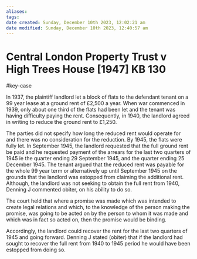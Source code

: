 ```yaml
---
aliases: 
tags: 
date created: Sunday, December 10th 2023, 12:02:21 am
date modified: Sunday, December 10th 2023, 12:40:57 am
---
```


# Central London Property Trust v High Trees House [1947] KB 130

#key-case

In 1937, the plaintiff landlord let a block of flats to the defendant tenant on a 99 year lease at a ground rent of £2,500 a year. When war commenced in 1939, only about one third of the flats had been let and the tenant was having difficulty paying the rent. Consequently, in 1940, the landlord agreed in writing to reduce the ground rent to £1,250.

The parties did not specify how long the reduced rent would operate for and there was no consideration for the reduction. By 1945, the flats were fully let. In September 1945, the landlord requested that the full ground rent be paid and he requested payment of the arrears for the last two quarters of 1945 ie the quarter ending 29 September 1945, and the quarter ending 25 December 1945. The tenant argued that the reduced rent was payable for the whole 99 year term or alternatively up until September 1945 on the grounds that the landlord was estopped from claiming the additional rent. Although, the landlord was not seeking to obtain the full rent from 1940, Denning J commented obiter, on his ability to do so.

The court held that where a promise was made which was intended to create legal relations and which, to the knowledge of the person making the promise, was going to be acted on by the person to whom it was made and which was in fact so acted on, then the promise would be binding.

Accordingly, the landlord could recover the rent for the last two quarters of 1945 and going forward. Denning J stated (obiter) that if the landlord had sought to recover the full rent from 1940 to 1945 period he would have been estopped from doing so.
